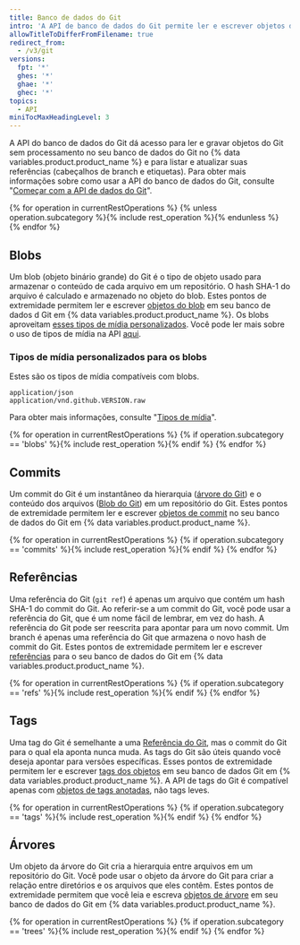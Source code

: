 ```yaml
---
title: Banco de dados do Git
intro: 'A API de banco de dados do Git permite ler e escrever objetos do Git não processados no seu banco de dados do Git em {% data variables.product.product_name %} e anunciar e atualizar referências do Git (cabeçalhos de branch e tags).'
allowTitleToDifferFromFilename: true
redirect_from:
  - /v3/git
versions:
  fpt: '*'
  ghes: '*'
  ghae: '*'
  ghec: '*'
topics:
  - API
miniTocMaxHeadingLevel: 3
---
```


A API do banco de dados do Git dá acesso para ler e gravar objetos do Git sem processamento no seu banco de dados do Git no {% data variables.product.product_name %} e para listar e atualizar suas referências (cabeçalhos de branch e etiquetas). Para obter mais informações sobre como usar a API do banco de dados do Git, consulte "[Começar com a API de dados do Git](/rest/guides/getting-started-with-the-git-database-api)".

{% for operation in currentRestOperations %}
  {% unless operation.subcategory %}{% include rest_operation %}{% endunless %}
{% endfor %}

## Blobs

Um blob (objeto binário grande) do Git é o tipo de objeto usado para armazenar o conteúdo de cada arquivo em um repositório. O hash SHA-1 do arquivo é calculado e armazenado no objeto do blob. Estes pontos de extremidade permitem ler e escrever [objetos do blob](https://git-scm.com/book/en/v1/Git-Internals-Git-Objects) em seu banco de dados d Git em {% data variables.product.product_name %}. Os blobs aproveitam [esses tipos de mídia personalizados](#custom-media-types-for-blobs). Você pode ler mais sobre o uso de tipos de mídia na API [aqui](/rest/overview/media-types).

### Tipos de mídia personalizados para os blobs

Estes são os tipos de mídia compatíveis com blobs.

    application/json
    application/vnd.github.VERSION.raw

Para obter mais informações, consulte "[Tipos de mídia](/rest/overview/media-types)".

{% for operation in currentRestOperations %}
  {% if operation.subcategory == 'blobs' %}{% include rest_operation %}{% endif %}
{% endfor %}

## Commits

Um commit do Git é um instantâneo da hierarquia ([árvore do Git](/rest/reference/git#trees)) e o conteúdo dos arquivos ([Blob do Git](/rest/reference/git#blobs)) em um repositório do Git. Estes pontos de extremidade permitem ler e escrever [objetos de commit](https://git-scm.com/book/en/v1/Git-Internals-Git-Objects#Commit-Objects) no seu banco de dados do Git em {% data variables.product.product_name %}.

{% for operation in currentRestOperations %}
  {% if operation.subcategory == 'commits' %}{% include rest_operation %}{% endif %}
{% endfor %}

## Referências

Uma referência do Git (`git ref`) é apenas um arquivo que contém um hash SHA-1 do commit do Git. Ao referir-se a um commit do Git, você pode usar a referência do Git, que é um nome fácil de lembrar, em vez do hash. A referência do Git pode ser reescrita para apontar para um novo commit. Um branch é apenas uma referência do Git que armazena o novo hash de commit do Git. Estes pontos de extremidade permitem ler e escrever [referências](https://git-scm.com/book/en/v1/Git-Internals-Git-References) para o seu banco de dados do Git em {% data variables.product.product_name %}.

{% for operation in currentRestOperations %}
  {% if operation.subcategory == 'refs' %}{% include rest_operation %}{% endif %}
{% endfor %}

## Tags

Uma tag do Git é semelhante a uma [Referência do Git](/rest/reference/git#refs), mas o commit do Git para o qual ela aponta nunca muda. As tags do Git são úteis quando você deseja apontar para versões específicas. Esses pontos de extremidade permitem ler e escrever [tags dos objetos](https://git-scm.com/book/en/v1/Git-Internals-Git-References#Tags) em seu banco de dados Git em {% data variables.product.product_name %}. A API de tags do Git é compatível apenas com [objetos de tags anotadas](https://git-scm.com/book/en/v1/Git-Internals-Git-References#Tags), não tags leves.

{% for operation in currentRestOperations %}
  {% if operation.subcategory == 'tags' %}{% include rest_operation %}{% endif %}
{% endfor %}

## Árvores

Um objeto da árvore do Git cria a hierarquia entre arquivos em um repositório do Git. Você pode usar o objeto da árvore do Git para criar a relação entre diretórios e os arquivos que eles contêm. Estes pontos de extremidade permitem que você leia e escreva [objetos de árvore](https://git-scm.com/book/en/v1/Git-Internals-Git-Objects#Tree-Objects) em seu banco de dados do Git em {% data variables.product.product_name %}.

{% for operation in currentRestOperations %}
  {% if operation.subcategory == 'trees' %}{% include rest_operation %}{% endif %}
{% endfor %}
